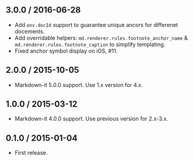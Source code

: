 3.0.0 / 2016-06-28
------------------

- Add `env.docId` support to guarantee unique ancors for differenet docements.
- Add overridable helpers: `md.renderer.rules.footnote_anchor_name`
  & `md.renderer.rules.footnote_caption` to simplify templating.
- Fixed anchor symbol display on iOS, #11.


2.0.0 / 2015-10-05
------------------

- Markdown-it 5.0.0 support. Use 1.x version for 4.x.


1.0.0 / 2015-03-12
------------------

- Markdown-it 4.0.0 support. Use previous version for 2.x-3.x.


0.1.0 / 2015-01-04
------------------

- First release.
